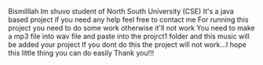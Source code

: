 Bismilllah 
Im shuvo student of North South University (CSE)
It's a java based project if you need any help feel free to contact me
For running this project you need to do some work otherwise it'll not work 
You need to make a mp3 file into wav file and paste into the projrct1 folder and this music will be added your project
If you dont do this the project will not work...I hope this little thing you can do easily
Thank you!!!
